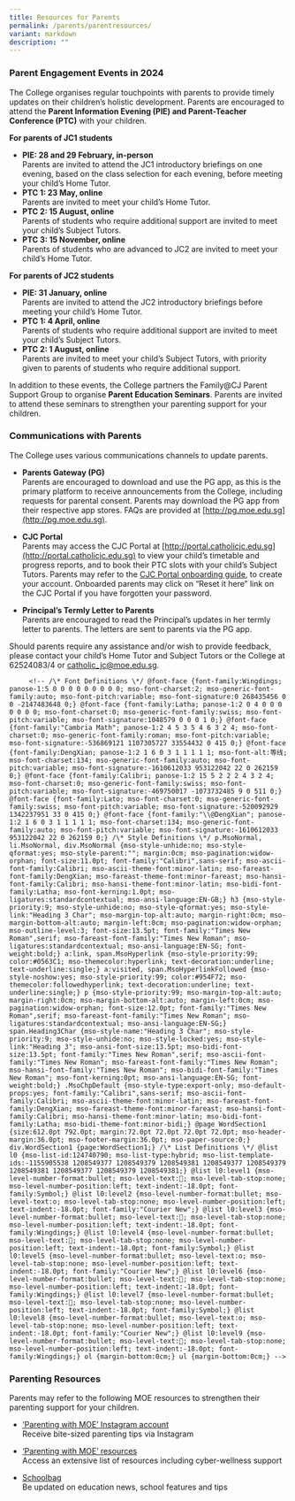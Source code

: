 ```yaml
---
title: Resources for Parents
permalink: /parents/parentresources/
variant: markdown
description: ""
---
```

### **Parent Engagement Events in 2024**
The College organises regular touchpoints with parents to provide timely updates on their children’s holistic development. Parents are encouraged to attend the **Parent Information Evening (PIE) and Parent-Teacher Conference (PTC)** with your children.

**For parents of JC1 students**
- **PIE: 28 and 29 February, in-person** <br> Parents are invited to attend the JC1 introductory briefings on one evening, based on the class selection for each evening, before meeting your child’s Home Tutor.
- **PTC 1: 23 May, online** <br> Parents are invited to meet your child’s Home Tutor.
- **PTC 2: 15 August, online** <br> Parents of students who require additional support are invited to meet your child’s Subject Tutors.
- **PTC 3: 15 November, online** <br> Parents of students who are advanced to JC2 are invited to meet your child’s Home Tutor.

**For parents of JC2 students**
- **PIE: 31 January, online** <br> Parents are invited to attend the JC2 introductory briefings before meeting your child’s Home Tutor.
- **PTC 1: 4 April, online** <br> Parents of students who require additional support are invited to meet your child’s Subject Tutors.
- **PTC 2: 1 August, online** <br> Parents are invited to meet your child’s Subject Tutors, with priority given to parents of students who require additional support.

In addition to these events, the College partners the Family@CJ Parent Support Group to organise **Parent Education Seminars**. Parents are invited to attend these seminars to strengthen your parenting support for your children.

### **Communications with Parents**
The College uses various communications channels to update parents.

  - **Parents Gateway (PG)** <br>
Parents are encouraged to download and use the PG app, as this is the primary platform to receive announcements from the College, including requests for parental consent. Parents may download the PG app from their respective app stores. FAQs are provided at [http://pg.moe.edu.sg](http://pg.moe.edu.sg). 

 - **CJC Portal** <br>
Parents may access the CJC Portal at [http://portal.catholicjc.edu.sg](http://portal.catholicjc.edu.sg) to view your child’s timetable and progress reports, and to book their PTC slots with your child’s Subject Tutors. Parents may refer to the [CJC Portal onboarding guide](https://drive.google.com/file/d/1vSENMBGxH9lQSxYpsQRkZVVJx_tLniI7/view), to create your account. Onboarded parents may click on “Reset it here” link on the CJC Portal if you have forgotten your password.
 
 - **Principal’s Termly Letter to Parents** <br>
Parents are encouraged to read the Principal’s updates in her termly letter to parents. The letters are sent to parents via the PG app.

Should parents require any assistance and/or wish to provide feedback, please contact your child’s Home Tutor and Subject Tutors or the College at 62524083/4 or [catholic_jc@moe.edu.sg](mailto:catholic_jc@moe.edu.sg).

         <!-- /\* Font Definitions \*/ @font-face {font-family:Wingdings; panose-1:5 0 0 0 0 0 0 0 0 0; mso-font-charset:2; mso-generic-font-family:auto; mso-font-pitch:variable; mso-font-signature:0 268435456 0 0 -2147483648 0;} @font-face {font-family:Latha; panose-1:2 0 4 0 0 0 0 0 0 0; mso-font-charset:0; mso-generic-font-family:swiss; mso-font-pitch:variable; mso-font-signature:1048579 0 0 0 1 0;} @font-face {font-family:"Cambria Math"; panose-1:2 4 5 3 5 4 6 3 2 4; mso-font-charset:0; mso-generic-font-family:roman; mso-font-pitch:variable; mso-font-signature:-536869121 1107305727 33554432 0 415 0;} @font-face {font-family:DengXian; panose-1:2 1 6 0 3 1 1 1 1 1; mso-font-alt:等线; mso-font-charset:134; mso-generic-font-family:auto; mso-font-pitch:variable; mso-font-signature:-1610612033 953122042 22 0 262159 0;} @font-face {font-family:Calibri; panose-1:2 15 5 2 2 2 4 3 2 4; mso-font-charset:0; mso-generic-font-family:swiss; mso-font-pitch:variable; mso-font-signature:-469750017 -1073732485 9 0 511 0;} @font-face {font-family:Lato; mso-font-charset:0; mso-generic-font-family:swiss; mso-font-pitch:variable; mso-font-signature:-520092929 1342237951 33 0 415 0;} @font-face {font-family:"\\@DengXian"; panose-1:2 1 6 0 3 1 1 1 1 1; mso-font-charset:134; mso-generic-font-family:auto; mso-font-pitch:variable; mso-font-signature:-1610612033 953122042 22 0 262159 0;} /\* Style Definitions \*/ p.MsoNormal, li.MsoNormal, div.MsoNormal {mso-style-unhide:no; mso-style-qformat:yes; mso-style-parent:""; margin:0cm; mso-pagination:widow-orphan; font-size:11.0pt; font-family:"Calibri",sans-serif; mso-ascii-font-family:Calibri; mso-ascii-theme-font:minor-latin; mso-fareast-font-family:DengXian; mso-fareast-theme-font:minor-fareast; mso-hansi-font-family:Calibri; mso-hansi-theme-font:minor-latin; mso-bidi-font-family:Latha; mso-font-kerning:1.0pt; mso-ligatures:standardcontextual; mso-ansi-language:EN-GB;} h3 {mso-style-priority:9; mso-style-unhide:no; mso-style-qformat:yes; mso-style-link:"Heading 3 Char"; mso-margin-top-alt:auto; margin-right:0cm; mso-margin-bottom-alt:auto; margin-left:0cm; mso-pagination:widow-orphan; mso-outline-level:3; font-size:13.5pt; font-family:"Times New Roman",serif; mso-fareast-font-family:"Times New Roman"; mso-ligatures:standardcontextual; mso-ansi-language:EN-SG; font-weight:bold;} a:link, span.MsoHyperlink {mso-style-priority:99; color:#0563C1; mso-themecolor:hyperlink; text-decoration:underline; text-underline:single;} a:visited, span.MsoHyperlinkFollowed {mso-style-noshow:yes; mso-style-priority:99; color:#954F72; mso-themecolor:followedhyperlink; text-decoration:underline; text-underline:single;} p {mso-style-priority:99; mso-margin-top-alt:auto; margin-right:0cm; mso-margin-bottom-alt:auto; margin-left:0cm; mso-pagination:widow-orphan; font-size:12.0pt; font-family:"Times New Roman",serif; mso-fareast-font-family:"Times New Roman"; mso-ligatures:standardcontextual; mso-ansi-language:EN-SG;} span.Heading3Char {mso-style-name:"Heading 3 Char"; mso-style-priority:9; mso-style-unhide:no; mso-style-locked:yes; mso-style-link:"Heading 3"; mso-ansi-font-size:13.5pt; mso-bidi-font-size:13.5pt; font-family:"Times New Roman",serif; mso-ascii-font-family:"Times New Roman"; mso-fareast-font-family:"Times New Roman"; mso-hansi-font-family:"Times New Roman"; mso-bidi-font-family:"Times New Roman"; mso-font-kerning:0pt; mso-ansi-language:EN-SG; font-weight:bold;} .MsoChpDefault {mso-style-type:export-only; mso-default-props:yes; font-family:"Calibri",sans-serif; mso-ascii-font-family:Calibri; mso-ascii-theme-font:minor-latin; mso-fareast-font-family:DengXian; mso-fareast-theme-font:minor-fareast; mso-hansi-font-family:Calibri; mso-hansi-theme-font:minor-latin; mso-bidi-font-family:Latha; mso-bidi-theme-font:minor-bidi;} @page WordSection1 {size:612.0pt 792.0pt; margin:72.0pt 72.0pt 72.0pt 72.0pt; mso-header-margin:36.0pt; mso-footer-margin:36.0pt; mso-paper-source:0;} div.WordSection1 {page:WordSection1;} /\* List Definitions \*/ @list l0 {mso-list-id:124740790; mso-list-type:hybrid; mso-list-template-ids:-1155905538 1208549377 1208549379 1208549381 1208549377 1208549379 1208549381 1208549377 1208549379 1208549381;} @list l0:level1 {mso-level-number-format:bullet; mso-level-text:; mso-level-tab-stop:none; mso-level-number-position:left; text-indent:-18.0pt; font-family:Symbol;} @list l0:level2 {mso-level-number-format:bullet; mso-level-text:o; mso-level-tab-stop:none; mso-level-number-position:left; text-indent:-18.0pt; font-family:"Courier New";} @list l0:level3 {mso-level-number-format:bullet; mso-level-text:; mso-level-tab-stop:none; mso-level-number-position:left; text-indent:-18.0pt; font-family:Wingdings;} @list l0:level4 {mso-level-number-format:bullet; mso-level-text:; mso-level-tab-stop:none; mso-level-number-position:left; text-indent:-18.0pt; font-family:Symbol;} @list l0:level5 {mso-level-number-format:bullet; mso-level-text:o; mso-level-tab-stop:none; mso-level-number-position:left; text-indent:-18.0pt; font-family:"Courier New";} @list l0:level6 {mso-level-number-format:bullet; mso-level-text:; mso-level-tab-stop:none; mso-level-number-position:left; text-indent:-18.0pt; font-family:Wingdings;} @list l0:level7 {mso-level-number-format:bullet; mso-level-text:; mso-level-tab-stop:none; mso-level-number-position:left; text-indent:-18.0pt; font-family:Symbol;} @list l0:level8 {mso-level-number-format:bullet; mso-level-text:o; mso-level-tab-stop:none; mso-level-number-position:left; text-indent:-18.0pt; font-family:"Courier New";} @list l0:level9 {mso-level-number-format:bullet; mso-level-text:; mso-level-tab-stop:none; mso-level-number-position:left; text-indent:-18.0pt; font-family:Wingdings;} ol {margin-bottom:0cm;} ul {margin-bottom:0cm;} -->

### **Parenting Resources**

Parents may refer to the following MOE resources to strengthen their parenting support for your children.

 - [‘Parenting with MOE’ Instagram account](https://www.instagram.com/parentingwith.moesg/)<br>Receive bite-sized parenting tips via Instagram  
  

 - [‘Parenting with MOE’ resources](https://linktr.ee/parentingwith.moesg)<br>Access an extensive list of resources including cyber-wellness support  
  

 - [Schoolbag](https://www.schoolbag.edu.sg/)<br>Be updated on education news, school features and tips
